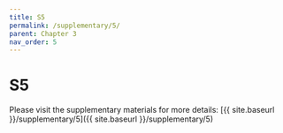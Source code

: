 ```yaml
---
title: S5
permalink: /supplementary/5/
parent: Chapter 3
nav_order: 5
---
```


# S5

Please visit the supplementary materials for more details: [{{ site.baseurl }}/supplementary/5]({{ site.baseurl }}/supplementary/5)

